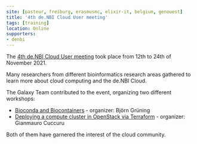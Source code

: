 ```yaml
---
site: [pasteur, freiburg, erasmusmc, elixir-it, belgium, genouest]
title: '4th de.NBI Cloud User meeting'
tags: [training]
location: Online
supporters:
- denbi
---
```

The [4th de.NBI Cloud User meeting](https://events.denbi.de/event/1/) took place from 12th to 24th of November 2021.

Many researchers from different bioinformatics research areas gathered to learn more about cloud computing and the de.NBI Cloud. 

The Galaxy Team contributed to the event, organizing two different workshops:
* [Bioconda and Biocontainers](https://events.denbi.de/event/1/program) - organizer: Björn Grüning
* [Deploying a compute cluster in OpenStack via Terraform](https://events.denbi.de/event/1/program) - organizer: Gianmauro Cuccuru

Both of them have garnered the interest of the cloud community.
